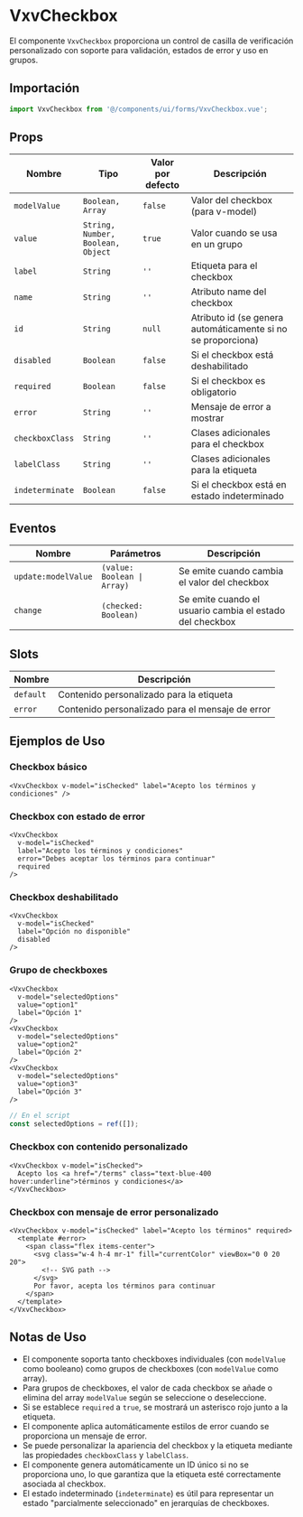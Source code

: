 # VxvCheckbox

El componente `VxvCheckbox` proporciona un control de casilla de verificación personalizado con soporte para validación, estados de error y uso en grupos.

## Importación

```javascript
import VxvCheckbox from '@/components/ui/forms/VxvCheckbox.vue';
```

## Props

| Nombre | Tipo | Valor por defecto | Descripción |
|--------|------|------------------|-------------|
| `modelValue` | `Boolean, Array` | `false` | Valor del checkbox (para v-model) |
| `value` | `String, Number, Boolean, Object` | `true` | Valor cuando se usa en un grupo |
| `label` | `String` | `''` | Etiqueta para el checkbox |
| `name` | `String` | `''` | Atributo name del checkbox |
| `id` | `String` | `null` | Atributo id (se genera automáticamente si no se proporciona) |
| `disabled` | `Boolean` | `false` | Si el checkbox está deshabilitado |
| `required` | `Boolean` | `false` | Si el checkbox es obligatorio |
| `error` | `String` | `''` | Mensaje de error a mostrar |
| `checkboxClass` | `String` | `''` | Clases adicionales para el checkbox |
| `labelClass` | `String` | `''` | Clases adicionales para la etiqueta |
| `indeterminate` | `Boolean` | `false` | Si el checkbox está en estado indeterminado |

## Eventos

| Nombre | Parámetros | Descripción |
|--------|------------|-------------|
| `update:modelValue` | `(value: Boolean \| Array)` | Se emite cuando cambia el valor del checkbox |
| `change` | `(checked: Boolean)` | Se emite cuando el usuario cambia el estado del checkbox |

## Slots

| Nombre | Descripción |
|--------|-------------|
| `default` | Contenido personalizado para la etiqueta |
| `error` | Contenido personalizado para el mensaje de error |

## Ejemplos de Uso

### Checkbox básico

```vue
<VxvCheckbox v-model="isChecked" label="Acepto los términos y condiciones" />
```

### Checkbox con estado de error

```vue
<VxvCheckbox 
  v-model="isChecked" 
  label="Acepto los términos y condiciones" 
  error="Debes aceptar los términos para continuar" 
  required 
/>
```

### Checkbox deshabilitado

```vue
<VxvCheckbox 
  v-model="isChecked" 
  label="Opción no disponible" 
  disabled 
/>
```

### Grupo de checkboxes

```vue
<VxvCheckbox 
  v-model="selectedOptions" 
  value="option1" 
  label="Opción 1" 
/>
<VxvCheckbox 
  v-model="selectedOptions" 
  value="option2" 
  label="Opción 2" 
/>
<VxvCheckbox 
  v-model="selectedOptions" 
  value="option3" 
  label="Opción 3" 
/>
```

```javascript
// En el script
const selectedOptions = ref([]);
```

### Checkbox con contenido personalizado

```vue
<VxvCheckbox v-model="isChecked">
  Acepto los <a href="/terms" class="text-blue-400 hover:underline">términos y condiciones</a>
</VxvCheckbox>
```

### Checkbox con mensaje de error personalizado

```vue
<VxvCheckbox v-model="isChecked" label="Acepto los términos" required>
  <template #error>
    <span class="flex items-center">
      <svg class="w-4 h-4 mr-1" fill="currentColor" viewBox="0 0 20 20">
        <!-- SVG path -->
      </svg>
      Por favor, acepta los términos para continuar
    </span>
  </template>
</VxvCheckbox>
```

## Notas de Uso

- El componente soporta tanto checkboxes individuales (con `modelValue` como booleano) como grupos de checkboxes (con `modelValue` como array).
- Para grupos de checkboxes, el valor de cada checkbox se añade o elimina del array `modelValue` según se seleccione o deseleccione.
- Si se establece `required` a `true`, se mostrará un asterisco rojo junto a la etiqueta.
- El componente aplica automáticamente estilos de error cuando se proporciona un mensaje de error.
- Se puede personalizar la apariencia del checkbox y la etiqueta mediante las propiedades `checkboxClass` y `labelClass`.
- El componente genera automáticamente un ID único si no se proporciona uno, lo que garantiza que la etiqueta esté correctamente asociada al checkbox.
- El estado indeterminado (`indeterminate`) es útil para representar un estado "parcialmente seleccionado" en jerarquías de checkboxes.
